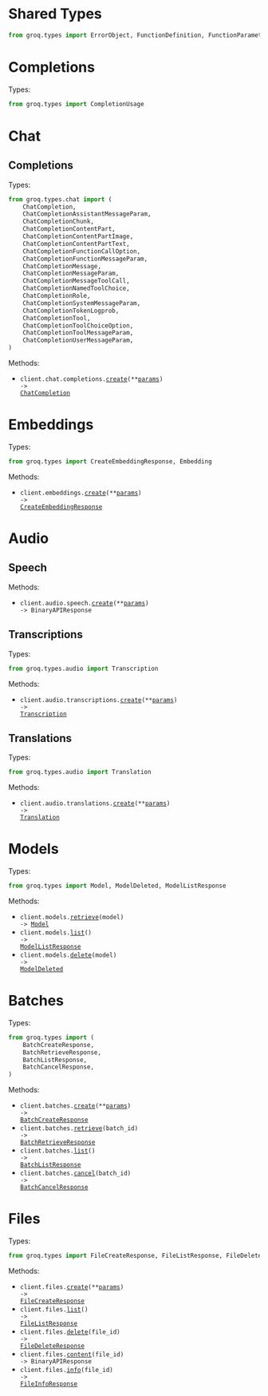 # Shared Types

```python
from groq.types import ErrorObject, FunctionDefinition, FunctionParameters
```

# Completions

Types:

```python
from groq.types import CompletionUsage
```

# Chat

## Completions

Types:

```python
from groq.types.chat import (
    ChatCompletion,
    ChatCompletionAssistantMessageParam,
    ChatCompletionChunk,
    ChatCompletionContentPart,
    ChatCompletionContentPartImage,
    ChatCompletionContentPartText,
    ChatCompletionFunctionCallOption,
    ChatCompletionFunctionMessageParam,
    ChatCompletionMessage,
    ChatCompletionMessageParam,
    ChatCompletionMessageToolCall,
    ChatCompletionNamedToolChoice,
    ChatCompletionRole,
    ChatCompletionSystemMessageParam,
    ChatCompletionTokenLogprob,
    ChatCompletionTool,
    ChatCompletionToolChoiceOption,
    ChatCompletionToolMessageParam,
    ChatCompletionUserMessageParam,
)
```

Methods:

- <code title="post /openai/v1/chat/completions">client.chat.completions.<a href="./src/groq/resources/chat/completions.py">create</a>(\*\*<a href="src/groq/types/chat/completion_create_params.py">params</a>) -> <a href="./src/groq/types/chat/chat_completion.py">ChatCompletion</a></code>

# Embeddings

Types:

```python
from groq.types import CreateEmbeddingResponse, Embedding
```

Methods:

- <code title="post /openai/v1/embeddings">client.embeddings.<a href="./src/groq/resources/embeddings.py">create</a>(\*\*<a href="src/groq/types/embedding_create_params.py">params</a>) -> <a href="./src/groq/types/create_embedding_response.py">CreateEmbeddingResponse</a></code>

# Audio

## Speech

Methods:

- <code title="post /openai/v1/audio/speech">client.audio.speech.<a href="./src/groq/resources/audio/speech.py">create</a>(\*\*<a href="src/groq/types/audio/speech_create_params.py">params</a>) -> BinaryAPIResponse</code>

## Transcriptions

Types:

```python
from groq.types.audio import Transcription
```

Methods:

- <code title="post /openai/v1/audio/transcriptions">client.audio.transcriptions.<a href="./src/groq/resources/audio/transcriptions.py">create</a>(\*\*<a href="src/groq/types/audio/transcription_create_params.py">params</a>) -> <a href="./src/groq/types/audio/transcription.py">Transcription</a></code>

## Translations

Types:

```python
from groq.types.audio import Translation
```

Methods:

- <code title="post /openai/v1/audio/translations">client.audio.translations.<a href="./src/groq/resources/audio/translations.py">create</a>(\*\*<a href="src/groq/types/audio/translation_create_params.py">params</a>) -> <a href="./src/groq/types/audio/translation.py">Translation</a></code>

# Models

Types:

```python
from groq.types import Model, ModelDeleted, ModelListResponse
```

Methods:

- <code title="get /openai/v1/models/{model}">client.models.<a href="./src/groq/resources/models.py">retrieve</a>(model) -> <a href="./src/groq/types/model.py">Model</a></code>
- <code title="get /openai/v1/models">client.models.<a href="./src/groq/resources/models.py">list</a>() -> <a href="./src/groq/types/model_list_response.py">ModelListResponse</a></code>
- <code title="delete /openai/v1/models/{model}">client.models.<a href="./src/groq/resources/models.py">delete</a>(model) -> <a href="./src/groq/types/model_deleted.py">ModelDeleted</a></code>

# Batches

Types:

```python
from groq.types import (
    BatchCreateResponse,
    BatchRetrieveResponse,
    BatchListResponse,
    BatchCancelResponse,
)
```

Methods:

- <code title="post /openai/v1/batches">client.batches.<a href="./src/groq/resources/batches.py">create</a>(\*\*<a href="src/groq/types/batch_create_params.py">params</a>) -> <a href="./src/groq/types/batch_create_response.py">BatchCreateResponse</a></code>
- <code title="get /openai/v1/batches/{batch_id}">client.batches.<a href="./src/groq/resources/batches.py">retrieve</a>(batch_id) -> <a href="./src/groq/types/batch_retrieve_response.py">BatchRetrieveResponse</a></code>
- <code title="get /openai/v1/batches">client.batches.<a href="./src/groq/resources/batches.py">list</a>() -> <a href="./src/groq/types/batch_list_response.py">BatchListResponse</a></code>
- <code title="post /openai/v1/batches/{batch_id}/cancel">client.batches.<a href="./src/groq/resources/batches.py">cancel</a>(batch_id) -> <a href="./src/groq/types/batch_cancel_response.py">BatchCancelResponse</a></code>

# Files

Types:

```python
from groq.types import FileCreateResponse, FileListResponse, FileDeleteResponse, FileInfoResponse
```

Methods:

- <code title="post /openai/v1/files">client.files.<a href="./src/groq/resources/files.py">create</a>(\*\*<a href="src/groq/types/file_create_params.py">params</a>) -> <a href="./src/groq/types/file_create_response.py">FileCreateResponse</a></code>
- <code title="get /openai/v1/files">client.files.<a href="./src/groq/resources/files.py">list</a>() -> <a href="./src/groq/types/file_list_response.py">FileListResponse</a></code>
- <code title="delete /openai/v1/files/{file_id}">client.files.<a href="./src/groq/resources/files.py">delete</a>(file_id) -> <a href="./src/groq/types/file_delete_response.py">FileDeleteResponse</a></code>
- <code title="get /openai/v1/files/{file_id}/content">client.files.<a href="./src/groq/resources/files.py">content</a>(file_id) -> BinaryAPIResponse</code>
- <code title="get /openai/v1/files/{file_id}">client.files.<a href="./src/groq/resources/files.py">info</a>(file_id) -> <a href="./src/groq/types/file_info_response.py">FileInfoResponse</a></code>
